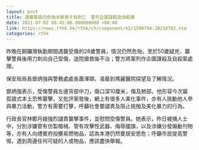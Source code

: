 ```yaml
---
layout: post
title: 遇襲警員仍危殆涉案男子自刺亡　警列企圖謀殺及自殺案
date: 2021-07-02 08:45:06.000000000 +08:00
link: https://news.rthk.hk/rthk/ch/component/k2/1598794-20210702.htm
categories: rthk
---
```


昨晚在銅鑼灣執勤期間遇襲受傷的28歲警員，情況仍然危殆。至於50歲疑兇，襲擊警員後用刀刺向自己受傷，送院搶救後不治；警方將案列作企圖謀殺及自殺案處理。

保安局局長鄧炳強與警務處處長蕭澤頤，凌晨到瑪麗醫院探望及了解情況。

鄧炳強表示，受傷警員左邊背部中刀，傷口深10厘米，傷及肺部。他形容今次屬孤狼式本土恐怖襲擊，又批評案發後，網上有很多人美化事件，亦有人挑動他人參與暴力活動，警方有需要打擊，呼籲社會要譴責及阻止挑撥及美化暴力的行為。

行政長官林鄭月娥強烈譴責襲擊事件，並慰問受傷警員。她表示，昨日被捕人士中，分別涉嫌管有仿製槍械、管有攻擊性武器、侮辱國旗，以及涉嫌分發煽動刊物等，亦有人向禮賓府投擲易燃物品，認為本港仍然要居安思危；呼籲市民提高警惕，遇到周邊任何可疑的人或物品，應該盡快舉報。
